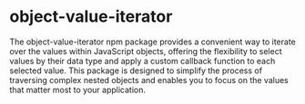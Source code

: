 # object-value-iterator

The object-value-iterator npm package provides a convenient way to iterate over the values within JavaScript objects, offering the flexibility to select values by their data type and apply a custom callback function to each selected value. This package is designed to simplify the process of traversing complex nested objects and enables you to focus on the values that matter most to your application.
